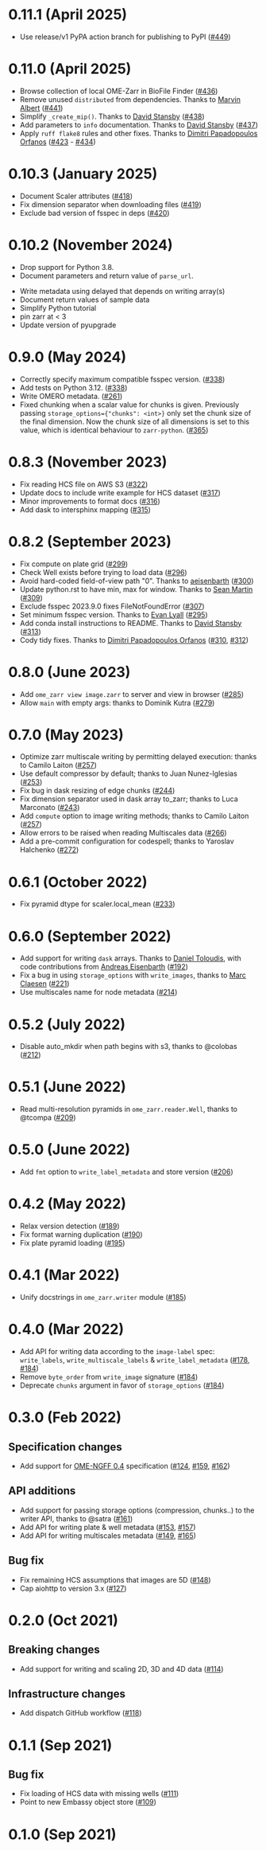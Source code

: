 
# 0.11.1 (April 2025)

- Use release/v1 PyPA action branch for publishing to PyPI ([#449](https://github.com/ome/ome-zarr-py/pull/449))

# 0.11.0 (April 2025)

- Browse collection of local OME-Zarr in BioFile Finder ([#436](https://github.com/ome/ome-zarr-py/pull/436))
- Remove unused `distributed` from dependencies. Thanks to [Marvin Albert](https://github.com/m-albert) ([#441](https://github.com/ome/ome-zarr-py/pull/441))
- Simplify `_create_mip()`. Thanks to [David Stansby](https://github.com/dstansby) ([#438](https://github.com/ome/ome-zarr-py/pull/438))
- Add parameters to `info` documentation. Thanks to [David Stansby](https://github.com/dstansby) ([#437](https://github.com/ome/ome-zarr-py/pull/437))
- Apply `ruff flake8` rules and other fixes. Thanks to [Dimitri Papadopoulos Orfanos](https://github.com/DimitriPapadopoulos) ([#423](https://github.com/ome/ome-zarr-py/pull/423) - [#434](https://github.com/ome/ome-zarr-py/pull/434))


# 0.10.3 (January 2025)

- Document Scaler attributes ([#418](https://github.com/ome/ome-zarr-py/pull/418))
- Fix dimension separator when downloading files ([#419](https://github.com/ome/ome-zarr-py/pull/419))
- Exclude bad version of fsspec in deps ([#420](https://github.com/ome/ome-zarr-py/pull/420))

# 0.10.2 (November 2024)

- Drop support for Python 3.8.
- Document parameters and return value of `parse_url`.
* Write metadata using delayed that depends on writing array(s)
* Document return values of sample data
* Simplify Python tutorial
* pin zarr at < 3
* Update version of pyupgrade

# 0.9.0 (May 2024)

- Correctly specify maximum compatible fsspec version. ([#338](https://github.com/ome/ome-zarr-py/pull/338))
- Add tests on Python 3.12. ([#338](https://github.com/ome/ome-zarr-py/pull/338))
- Write OMERO metadata. ([#261](https://github.com/ome/ome-zarr-py/pull/261))
- Fixed chunking when a scalar value for chunks is given. Previously
  passing ``storage_options={"chunks": <int>}`` only set the chunk
  size of the final dimension. Now the chunk size of all dimensions is
  set to this value, which is identical behaviour to ``zarr-python``.
  ([#365](https://github.com/ome/ome-zarr-py/pull/365))

# 0.8.3 (November 2023)

- Fix reading HCS file on AWS S3 ([#322](https://github.com/ome/ome-zarr-py/pull/322))
- Update docs to include write example for HCS dataset ([#317](https://github.com/ome/ome-zarr-py/pull/317))
- Minor improvements to format docs ([#316](https://github.com/ome/ome-zarr-py/pull/316))
- Add dask to intersphinx mapping ([#315](https://github.com/ome/ome-zarr-py/pull/315))

# 0.8.2 (September 2023)

- Fix compute on plate grid ([#299](https://github.com/ome/ome-zarr-py/pull/299))
- Check Well exists before trying to load data ([#296](https://github.com/ome/ome-zarr-py/pull/296))
- Avoid hard-coded field-of-view path "0". Thanks to [aeisenbarth](https://github.com/aeisenbarth) ([#300](https://github.com/ome/ome-zarr-py/pull/300))
- Update python.rst to have min, max for window. Thanks to [Sean Martin](https://github.com/seankmartin) ([#309](https://github.com/ome/ome-zarr-py/pull/309))
- Exclude fsspec 2023.9.0 fixes FileNotFoundError ([#307](https://github.com/ome/ome-zarr-py/pull/307))
- Set minimum fsspec version. Thanks to [Evan Lyall](https://github.com/elyall) ([#295](https://github.com/ome/ome-zarr-py/pull/295))
- Add conda install instructions to README. Thanks to [David Stansby](https://github.com/dstansby) ([#313](https://github.com/ome/ome-zarr-py/pull/313))
- Cody tidy fixes. Thanks to [Dimitri Papadopoulos Orfanos](https://github.com/DimitriPapadopoulos) ([#310](https://github.com/ome/ome-zarr-py/pull/310), [#312](https://github.com/ome/ome-zarr-py/pull/312))
# 0.8.0 (June 2023)

- Add `ome_zarr view image.zarr` to server and view in browser ([#285](https://github.com/ome/ome-zarr-py/pull/285))
- Allow `main` with empty args: thanks to Dominik Kutra ([#279](https://github.com/ome/ome-zarr-py/pull/279))

# 0.7.0 (May 2023)

- Optimize zarr multiscale writing by permitting delayed execution: thanks to Camilo Laiton ([#257](https://github.com/ome/ome-zarr-py/pull/257))
- Use default compressor by default; thanks to Juan Nunez-Iglesias ([#253](https://github.com/ome/ome-zarr-py/pull/253))
- Fix bug in dask resizing of edge chunks ([#244](https://github.com/ome/ome-zarr-py/pull/244))
- Fix dimension separator used in dask array to_zarr; thanks to Luca Marconato ([#243](https://github.com/ome/ome-zarr-py/pull/243))
- Add `compute` option to image writing methods; thanks to Camilo Laiton ([#257](https://github.com/ome/ome-zarr-py/pull/257))
- Allow errors to be raised when reading Multiscales data ([#266](https://github.com/ome/ome-zarr-py/pull/266))
- Add a pre-commit configuration for codespell; thanks to Yaroslav Halchenko ([#272](https://github.com/ome/ome-zarr-py/pull/272))

# 0.6.1 (October 2022)

- Fix pyramid dtype for scaler.local_mean ([#233](https://github.com/ome/ome-zarr-py/pull/233))
# 0.6.0 (September 2022)

- Add support for writing `dask` arrays. Thanks to [Daniel Toloudis](https://github.com/toloudis), with code contributions from [Andreas Eisenbarth](https://github.com/aeisenbarth) ([#192](https://github.com/ome/ome-zarr-py/pull/192))
- Fix a bug in using `storage_options` with `write_images`, thanks to [Marc Claesen](https://github.com/claesenm) ([#221](https://github.com/ome/ome-zarr-py/pull/221))
- Use multiscales name for node metadata ([#214](https://github.com/ome/ome-zarr-py/pull/214))

# 0.5.2 (July 2022)

- Disable auto_mkdir when path begins with s3, thanks to @colobas ([#212](https://github.com/ome/ome-zarr-py/pull/212))

# 0.5.1 (June 2022)

- Read multi-resolution pyramids in `ome_zarr.reader.Well`, thanks to @tcompa ([#209](https://github.com/ome/ome-zarr-py/pull/209))

# 0.5.0 (June 2022)

- Add `fmt` option to `write_label_metadata` and store version ([#206](https://github.com/ome/ome-zarr-py/pull/206))

# 0.4.2 (May 2022)

- Relax version detection ([#189](https://github.com/ome/ome-zarr-py/pull/189))
- Fix format warning duplication ([#190](https://github.com/ome/ome-zarr-py/pull/190))
- Fix plate pyramid loading ([#195](https://github.com/ome/ome-zarr-py/pull/195))

# 0.4.1 (Mar 2022)

- Unify docstrings in `ome_zarr.writer` module ([#185](https://github.com/ome/ome-zarr-py/pull/185))

# 0.4.0 (Mar 2022)

- Add API for writing data according to the `image-label` spec: `write_labels`, `write_multiscale_labels` & `write_label_metadata` ([#178](https://github.com/ome/ome-zarr-py/pull/178), [#184](https://github.com/ome/ome-zarr-py/pull/184))
- Remove `byte_order` from `write_image` signature ([#184](https://github.com/ome/ome-zarr-py/pull/184))
- Deprecate `chunks` argument in favor of `storage_options` ([#184](https://github.com/ome/ome-zarr-py/pull/184))

# 0.3.0 (Feb 2022)

## Specification changes

- Add support for [OME-NGFF 0.4](https://ngff.openmicroscopy.org/0.4/) specification ([#124](https://github.com/ome/ome-zarr-py/pull/124), [#159](https://github.com/ome/ome-zarr-py/pull/159), [#162](https://github.com/ome/ome-zarr-py/pull/162))

## API additions

- Add support for passing storage options (compression, chunks..) to the writer API, thanks to @satra ([#161](https://github.com/ome/ome-zarr-py/pull/161))
- Add API for writing plate & well metadata ([#153](https://github.com/ome/ome-zarr-py/pull/153), [#157](https://github.com/ome/ome-zarr-py/pull/157))
- Add API for writing multiscales metadata ([#149](https://github.com/ome/ome-zarr-py/pull/149), [#165](https://github.com/ome/ome-zarr-py/pull/165))

## Bug fix

- Fix remaining HCS assumptions that images are 5D ([#148](https://github.com/ome/ome-zarr-py/pull/148))
- Cap aiohttp to version 3.x ([#127](https://github.com/ome/ome-zarr-py/pull/127))

# 0.2.0 (Oct 2021)

## Breaking changes

- Add support for writing and scaling 2D, 3D and 4D data ([#114](https://github.com/ome/ome-zarr-py/pull/114))

## Infrastructure changes

- Add dispatch GitHub workflow ([#118](https://github.com/ome/ome-zarr-py/pull/118))

# 0.1.1 (Sep 2021)

## Bug fix

- Fix loading of HCS data with missing wells ([#111](https://github.com/ome/ome-zarr-py/pull/111))
- Point to new Embassy object store ([#109](https://github.com/ome/ome-zarr-py/pull/109))

# 0.1.0 (Sep 2021)
